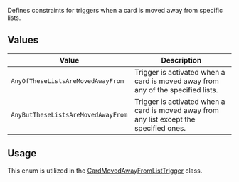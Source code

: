Defines constraints for triggers when a card is moved away from specific lists.

## Values
| Value | Description |
| --- | --- |
| `AnyOfTheseListsAreMovedAwayFrom` | Trigger is activated when a card is moved away from any of the specified lists. |
| `AnyButTheseListsAreMovedAwayFrom` | Trigger is activated when a card is moved away from any list except the specified ones. |

## Usage
This enum is utilized in the [CardMovedAwayFromListTrigger](CardMovedAwayFromListTrigger) class.
